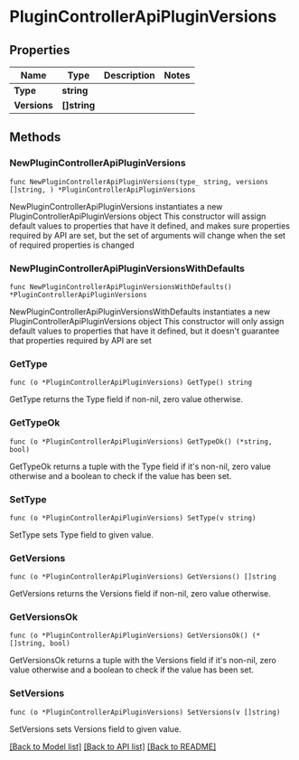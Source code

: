 # PluginControllerApiPluginVersions

## Properties

Name | Type | Description | Notes
------------ | ------------- | ------------- | -------------
**Type** | **string** |  | 
**Versions** | **[]string** |  | 

## Methods

### NewPluginControllerApiPluginVersions

`func NewPluginControllerApiPluginVersions(type_ string, versions []string, ) *PluginControllerApiPluginVersions`

NewPluginControllerApiPluginVersions instantiates a new PluginControllerApiPluginVersions object
This constructor will assign default values to properties that have it defined,
and makes sure properties required by API are set, but the set of arguments
will change when the set of required properties is changed

### NewPluginControllerApiPluginVersionsWithDefaults

`func NewPluginControllerApiPluginVersionsWithDefaults() *PluginControllerApiPluginVersions`

NewPluginControllerApiPluginVersionsWithDefaults instantiates a new PluginControllerApiPluginVersions object
This constructor will only assign default values to properties that have it defined,
but it doesn't guarantee that properties required by API are set

### GetType

`func (o *PluginControllerApiPluginVersions) GetType() string`

GetType returns the Type field if non-nil, zero value otherwise.

### GetTypeOk

`func (o *PluginControllerApiPluginVersions) GetTypeOk() (*string, bool)`

GetTypeOk returns a tuple with the Type field if it's non-nil, zero value otherwise
and a boolean to check if the value has been set.

### SetType

`func (o *PluginControllerApiPluginVersions) SetType(v string)`

SetType sets Type field to given value.


### GetVersions

`func (o *PluginControllerApiPluginVersions) GetVersions() []string`

GetVersions returns the Versions field if non-nil, zero value otherwise.

### GetVersionsOk

`func (o *PluginControllerApiPluginVersions) GetVersionsOk() (*[]string, bool)`

GetVersionsOk returns a tuple with the Versions field if it's non-nil, zero value otherwise
and a boolean to check if the value has been set.

### SetVersions

`func (o *PluginControllerApiPluginVersions) SetVersions(v []string)`

SetVersions sets Versions field to given value.



[[Back to Model list]](../README.md#documentation-for-models) [[Back to API list]](../README.md#documentation-for-api-endpoints) [[Back to README]](../README.md)


